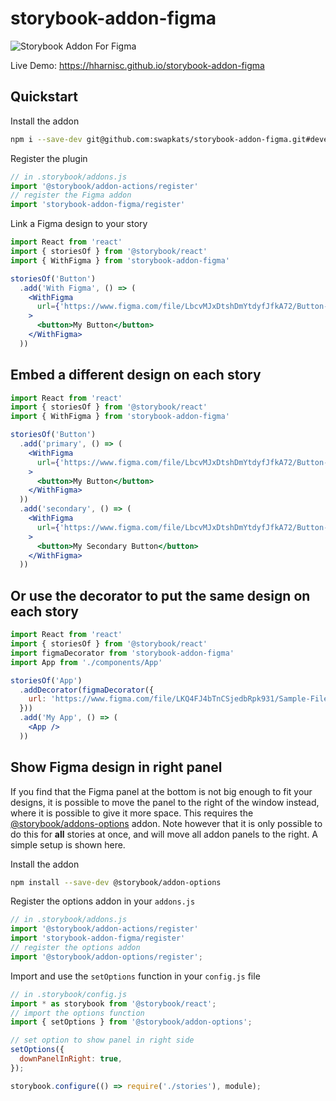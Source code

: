 # storybook-addon-figma

![Storybook Addon For Figma](https://raw.githubusercontent.com/hharnisc/storybook-addon-figma/master/storybook-addon-figma.gif)

Live Demo: https://hharnisc.github.io/storybook-addon-figma

## Quickstart

Install the addon

```sh
npm i --save-dev git@github.com:swapkats/storybook-addon-figma.git#develop
```

Register the plugin

```jsx
// in .storybook/addons.js
import '@storybook/addon-actions/register'
// register the Figma addon
import 'storybook-addon-figma/register'
```

Link a Figma design to your story

```jsx
import React from 'react'
import { storiesOf } from '@storybook/react'
import { WithFigma } from 'storybook-addon-figma'

storiesOf('Button')
  .add('With Figma', () => (
    <WithFigma
      url={'https://www.figma.com/file/LbcvMJxDtshDmYtdyfJfkA72/Button-Primary'}
    >
      <button>My Button</button>
    </WithFigma>
  ))
```



## Embed a different design on each story

```jsx
import React from 'react'
import { storiesOf } from '@storybook/react'
import { WithFigma } from 'storybook-addon-figma'

storiesOf('Button')
  .add('primary', () => (
    <WithFigma
      url={'https://www.figma.com/file/LbcvMJxDtshDmYtdyfJfkA72/Button-Primary'}
    >
      <button>My Button</button>
    </WithFigma>
  ))
  .add('secondary', () => (
    <WithFigma
      url={'https://www.figma.com/file/LbcvMJxDtshDmYtdyfJfkA72/Button-Secondary'}
    >
      <button>My Secondary Button</button>
    </WithFigma>
  ))
```

## Or use the decorator to put the same design on each story

```jsx
import React from 'react'
import { storiesOf } from '@storybook/react'
import figmaDecorator from 'storybook-addon-figma'
import App from './components/App'

storiesOf('App')
  .addDecorator(figmaDecorator({
    url: 'https://www.figma.com/file/LKQ4FJ4bTnCSjedbRpk931/Sample-File',
  }))
  .add('My App', () => (
    <App />
  ))
```

## Show Figma design in right panel

If you find that the Figma panel at the bottom is not big enough to fit your designs, it is possible to move the panel to the right of the window instead, where it is possible to give it more space. This requires the [@storybook/addons-options](https://github.com/storybooks/storybook/tree/master/addons/options) addon. Note however that it is only possible to do this for **all** stories at once, and will move all addon panels to the right. A simple setup is shown here.

Install the addon

```sh
npm install --save-dev @storybook/addon-options
```

Register the options addon in your `addons.js`

```jsx
// in .storybook/addons.js
import '@storybook/addon-actions/register'
import 'storybook-addon-figma/register'
// register the options addon
import '@storybook/addon-options/register';
```

Import and use the `setOptions` function in your `config.js` file

```jsx
// in .storybook/config.js
import * as storybook from '@storybook/react';
// import the options function
import { setOptions } from '@storybook/addon-options';

// set option to show panel in right side
setOptions({
  downPanelInRight: true,
});

storybook.configure(() => require('./stories'), module);
```
